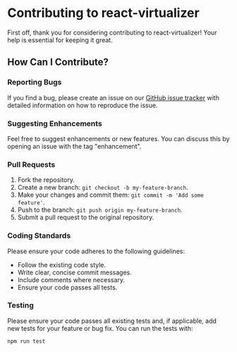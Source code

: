 # Contributing to react-virtualizer

First off, thank you for considering contributing to react-virtualizer! Your help is essential for keeping it great.

## How Can I Contribute?

### Reporting Bugs

If you find a bug, please create an issue on our [GitHub issue tracker](https://github.com/muhammadumair12345/react-virtualizer/issues) with detailed information on how to reproduce the issue.

### Suggesting Enhancements

Feel free to suggest enhancements or new features. You can discuss this by opening an issue with the tag "enhancement".

### Pull Requests

1. Fork the repository.
2. Create a new branch: `git checkout -b my-feature-branch`.
3. Make your changes and commit them: `git commit -m 'Add some feature'`.
4. Push to the branch: `git push origin my-feature-branch`.
5. Submit a pull request to the original repository.

### Coding Standards

Please ensure your code adheres to the following guidelines:

- Follow the existing code style.
- Write clear, concise commit messages.
- Include comments where necessary.
- Ensure your code passes all tests.

### Testing

Please ensure your code passes all existing tests and, if applicable, add new tests for your feature or bug fix. You can run the tests with:

```bash
npm run test
```
